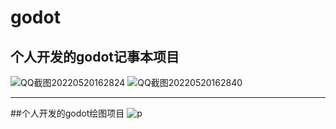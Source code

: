 # godot
## 个人开发的godot记事本项目
![QQ截图20220520162824](https://user-images.githubusercontent.com/95969192/169487569-e4419205-8178-4f0c-928e-b9563addf41e.png)
![QQ截图20220520162840](https://user-images.githubusercontent.com/95969192/169487578-5bb4f54b-8094-461c-a06f-5e1c91d066bd.png)

------
##个人开发的godot绘图项目
![p](https://user-images.githubusercontent.com/95969192/192201562-17ec50e8-664f-4244-83e4-968688f2b0b8.png)
